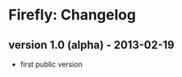 Firefly: Changelog
===================

version 1.0 (alpha) - 2013-02-19
------------------------

- first public version 